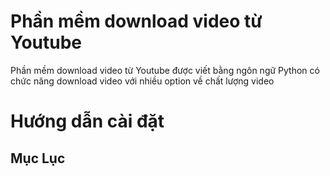 # Phần mềm download video từ Youtube

Phần mềm download video từ Youtube được viết bằng ngôn ngữ Python có chức năng download video với nhiều option về chất lượng video

# Hướng dẫn cài đặt 

## Mục Lục
